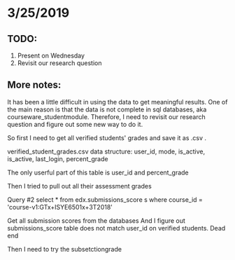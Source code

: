 # 3/25/2019 

## TODO:
1. Present on Wednesday 
2. Revisit our research question

## More notes: 
It has been a little difficult in using the data to get meaningful results. One of the main reason is that the data is not complete in sql databases, aka courseware_studentmodule. Therefore, I need to revisit our research question and figure out some new way to do it. 

So first I need to get all verified students' grades and save it as .csv . 

verified_student_grades.csv data structure: 
user_id, mode, is_active, is_active, last_login, percent_grade

The only userful part of this table is user_id and percent_grade

Then I tried to pull out all their assessment grades

Query #2 
select * from edx.submissions_score s where course_id = 'course-v1:GTx+ISYE6501x+3T2018'

Get all submission scores from the databases
And I figure out submissions_score table does not match user_id on verified students. Dead end 

Then I need to try the subsetctiongrade 
